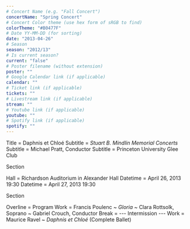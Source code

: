 ```yaml
---
# Concert Name (e.g. "Fall Concert")
concertName: "Spring Concert"
# Concert Color theme (use hex form of sRGB to find)
colorTheme: "#B0477F"
# Date YY-MM-DD (for sorting)
date: "2013-04-26"
# Season
season: "2012/13"
# Is current season?
current: "false"
# Poster filename (without extension)
poster: ""
# Google Calendar link (if applicable)
calendar: ""
# Ticket link (if applicable)
tickets: ""
# Livestream link (if applicable)
stream: ""
# Youtube link (if applicable)
youtube: ""
# Spotify link (if applicable)
spotify: ""
---
```

Title = Daphnis et Chloé
Subtitle = *Stuart B. Mindlin Memorial Concerts*
Subtitle = Michael Pratt, Conductor
Subtitle = Princeton University Glee Club

Section

Hall = Richardson Auditorium in Alexander Hall
Datetime = April 26, 2013 19:30
Datetime = April 27, 2013 19:30

Section

Overline = Program
Work = Francis Poulenc ~ *Gloria* ~ Clara Rottsolk, Soprano ~ Gabriel Crouch, Conductor
Break = --- Intermission ---
Work = Maurice Ravel ~ *Daphnis et Chloé* (Complete Ballet)
